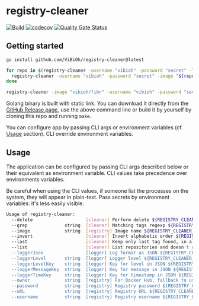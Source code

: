 # registry-cleaner

[![Build](https://github.com/ViBiOh/registry-cleaner/workflows/Build/badge.svg)](https://github.com/ViBiOh/registry-cleaner/actions)
[![codecov](https://codecov.io/gh/ViBiOh/registry-cleaner/branch/main/graph/badge.svg)](https://codecov.io/gh/ViBiOh/registry-cleaner)
[![Quality Gate Status](https://sonarcloud.io/api/project_badges/measure?project=ViBiOh_registry-cleaner&metric=alert_status)](https://sonarcloud.io/dashboard?id=ViBiOh_registry-cleaner)

## Getting started

```bash
go install github.com/ViBiOh/registry-cleaner@latest

for repo in $(registry-cleaner -username "vibioh" -password "secret" -list); do
  registry-cleaner -username "vibioh" -password "secret" -image "${repo}" -grep ".*"
done

registry-cleaner -image "vibioh/fibr" -username "vibioh" -password "secret" -grep "[0-9]{12}" -last # keep only the last image that match regexp (which is a timestamp)
```

Golang binary is built with static link. You can download it directly from the [GitHub Release page](https://github.com/ViBiOh/registry-cleaner/releases), use the above command line or build it by yourself by cloning this repo and running `make`.

You can configure app by passing CLI args or environment variables (cf. [Usage](#usage) section). CLI override environment variables.

## Usage

The application can be configured by passing CLI args described below or their equivalent as environment variable. CLI values take precedence over environments variables.

Be careful when using the CLI values, if someone list the processes on the system, they will appear in plain-text. Pass secrets by environment variables: it's less easily visible.

```bash
Usage of registry-cleaner:
  --delete                    [cleaner] Perform delete ${REGISTRY_CLEANER_DELETE} (default false)
  --grep              string  [cleaner] Matching tags regexp ${REGISTRY_CLEANER_GREP}
  --image             string  [registry] Image name ${REGISTRY_CLEANER_IMAGE}
  --invert                    [cleaner] Invert alphabetic order ${REGISTRY_CLEANER_INVERT} (default false)
  --last                      [cleaner] Keep only last tag found, in alphabetic order ${REGISTRY_CLEANER_LAST} (default false)
  --list                      [cleaner] List repositories and doesn't do anything else ${REGISTRY_CLEANER_LIST} (default false)
  --loggerJson                [logger] Log format as JSON ${REGISTRY_CLEANER_LOGGER_JSON} (default false)
  --loggerLevel       string  [logger] Logger level ${REGISTRY_CLEANER_LOGGER_LEVEL} (default "INFO")
  --loggerLevelKey    string  [logger] Key for level in JSON ${REGISTRY_CLEANER_LOGGER_LEVEL_KEY} (default "level")
  --loggerMessageKey  string  [logger] Key for message in JSON ${REGISTRY_CLEANER_LOGGER_MESSAGE_KEY} (default "msg")
  --loggerTimeKey     string  [logger] Key for timestamp in JSON ${REGISTRY_CLEANER_LOGGER_TIME_KEY} (default "time")
  --owner             string  [registry] For Docker Hub, fallback to username if not defined ${REGISTRY_CLEANER_OWNER}
  --password          string  [registry] Registry password ${REGISTRY_CLEANER_PASSWORD}
  --uRL               string  [registry] Registry URL ${REGISTRY_CLEANER_URL} (default "https://registry-1.docker.io/")
  --username          string  [registry] Registry username ${REGISTRY_CLEANER_USERNAME}
```
